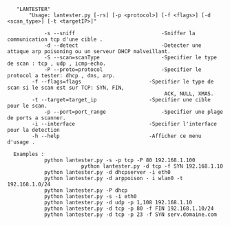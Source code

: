 
       "LANTESTER"
           "Usage: lantester.py [-rs] [-p <protocol>] [-f <flags>] [-d <scan_type>] [-t <targetIP>]"
       
                -s --sniff                            -Sniffer la communication tcp d'une cible .
            	-d --detect                           -Detecter une attaque arp poisoning ou un serveur DHCP malveillant.
                -S --scan=scanType                    -Specifier le type de scan : tcp , udp , icmp-echo.
                -P --proto=protocol                   -Specifier le protocol a tester: dhcp , dns, arp.  
	        -f --flags=flags                      -Specifier le type de scan si le scan est sur TCP: SYN, FIN,    
                                                       ACK, NULL, XMAS.
	        -t --target=target_ip                 -Specifier une cible pour le scan.
                -p --port=port_range                  -Specifier une plage de ports a scanner.
	        -i --interface                        -Specifier l'interface pour la detection 
	       	-h --help                             -Afficher ce menu d'usage .
      
      Examples :
			    python lantester.py -s -p tcp -P 80 192.168.1.100
                    	    python lantester.py -d tcp -f SYN 192.168.1.10
			    python lantester.py -d dhcpserver -i eth0
			    python lantester.py -d arppoison - i wlan0 -t 192.168.1.0/24
			    python lantester.py -P dhcp 
			    python lantester.py -s -i eth0
			    python lantester.py -d udp -p 1,108 192.168.1.10  
			    python lantester.py -d tcp -p 80 -f FIN 192.168.1.10/24
			    python lantester.py -d tcp -p 23 -f SYN serv.domaine.com
          
          
